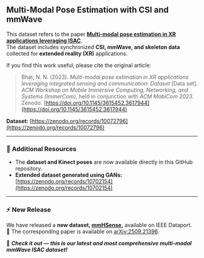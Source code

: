 ## Multi-Modal Pose Estimation with CSI and mmWave

This dataset refers to the paper [**Multi-modal pose estimation in XR applications leveraging ISAC**](https://doi.org/10.1145/3615452.3617944).  
The dataset includes synchronized **CSI, mmWave, and skeleton data** collected for **extended reality (XR)** applications.

If you find this work useful, please cite the original article:

> Bhat, N. N. (2023). *Multi-modal pose estimation in XR applications leveraging integrated sensing and communication: Dataset* [Data set].  
> *ACM Workshop on Mobile Immersive Computing, Networking, and Systems (ImmerCom)*, held in conjunction with *ACM MobiCom 2023.*  
> Zenodo. [https://doi.org/10.1145/3615452.3617944](https://doi.org/10.1145/3615452.3617944)



**Dataset:** [https://zenodo.org/records/10072796](https://zenodo.org/records/10072796)

---

### 🧩 **Additional Resources**

- The **dataset and Kinect poses** are now available directly in this GitHub repository.  
- **Extended dataset generated using GANs:** [https://zenodo.org/records/10702154](https://zenodo.org/records/10702154)

---

### ⚡ **New Release**

We have released a **new dataset, [mmHSense](https://ieee-dataport.org/documents/mmhsense-multi-modal-and-distributed-mmwave-isac-datasets-human-sensing),** available on IEEE Dataport.  
📄 The corresponding paper is available on [arXiv:2509.21396](https://arxiv.org/abs/2509.21396).

🚀 **_Check it out — this is our latest and most comprehensive multi-modal mmWave ISAC dataset!_**

